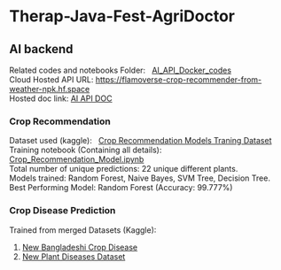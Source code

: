 # Therap-Java-Fest-AgriDoctor

## AI backend

Related codes and notebooks Folder: &nbsp; [AI_API_Docker_codes](https://github.com/Adith082/Therap-Java-Fest-AgriDoctor/tree/main/AI_API_Docker_codes)  
Cloud Hosted API URL: https://flamoverse-crop-recommender-from-weather-npk.hf.space  
Hosted doc link: [AI API DOC](https://flamoverse-crop-recommender-from-weather-npk.hf.space/docs#/)   

### Crop Recommendation

Dataset used (kaggle): &nbsp; [Crop Recommendation Models Traning Dataset](https://www.kaggle.com/datasets/siddharthss/crop-recommendation-dataset)  
Training notebook (Containing all details): &nbsp; [Crop_Recommendation_Model.ipynb](https://github.com/Adith082/Therap-Java-Fest-AgriDoctor/blob/main/AI_API_Docker_codes/crop_recommendation/Crop_Recommendation_Model.ipynb)  
Total number of unique predictions: 22 unique different plants.  
Models trained: Random Forest, Naive Bayes, SVM Tree, Decision Tree.  
Best Performing Model: Random Forest (Accuracy: 99.777%)   

### Crop Disease Prediction
Trained from merged Datasets (Kaggle): 
1. [New Bangladeshi Crop Disease](https://www.kaggle.com/datasets/nafishamoin/new-bangladeshi-crop-disease)
2. [New Plant Diseases Dataset](https://www.kaggle.com/datasets/vipoooool/new-plant-diseases-dataset)
